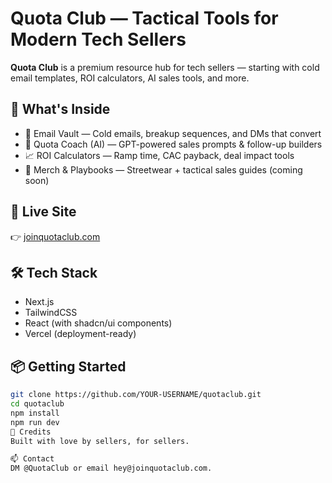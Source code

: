 # Quota Club — Tactical Tools for Modern Tech Sellers

**Quota Club** is a premium resource hub for tech sellers — starting with cold email templates, ROI calculators, AI sales tools, and more.

## 🧰 What's Inside

- 💬 Email Vault — Cold emails, breakup sequences, and DMs that convert
- 🤖 Quota Coach (AI) — GPT-powered sales prompts & follow-up builders
- 📈 ROI Calculators — Ramp time, CAC payback, deal impact tools
- 🧢 Merch & Playbooks — Streetwear + tactical sales guides (coming soon)

## 🚀 Live Site  
👉 [joinquotaclub.com](https://joinquotaclub.com)

## 🛠 Tech Stack  
- Next.js  
- TailwindCSS  
- React (with shadcn/ui components)  
- Vercel (deployment-ready)

## 📦 Getting Started

```bash
git clone https://github.com/YOUR-USERNAME/quotaclub.git
cd quotaclub
npm install
npm run dev
🙌 Credits
Built with love by sellers, for sellers.

📫 Contact
DM @QuotaClub or email hey@joinquotaclub.com.
